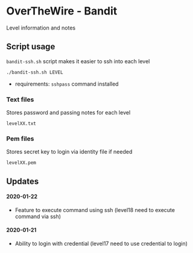 # OverTheWire - Bandit
Level information and notes

## Script usage
`bandit-ssh.sh` script makes it easier to ssh into each level

```bash
./bandit-ssh.sh LEVEL
```
- requirements: `sshpass` command installed

### Text files
Stores password and passing notes for each level
```
levelXX.txt
```

### Pem files
Stores secret key to login via identity file if needed
```
levelXX.pem
```

## Updates

#### 2020-01-22
- Feature to execute command using ssh (level18 need to execute command via ssh)

#### 2020-01-21
- Ability to login with credential (level17 need to use credential to login)